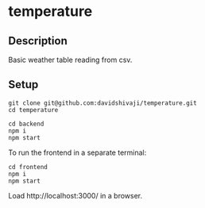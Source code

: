 # temperature

## Description
Basic weather table reading from csv.

## Setup
```
git clone git@github.com:davidshivaji/temperature.git
cd temperature
```
```
cd backend
npm i
npm start
```
To run the frontend in a separate terminal:
```
cd frontend
npm i
npm start
```
Load [](http://localhost:3000/)http://localhost:3000/ in a browser.
